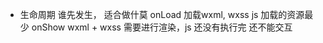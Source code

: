 - 生命周期
    谁先发生， 适合做什莫
    onLoad 加载wxml, wxss js 加载的资源最少
    onShow wxml + wxss 需要进行渲染，js 还没有执行完 还不能交互